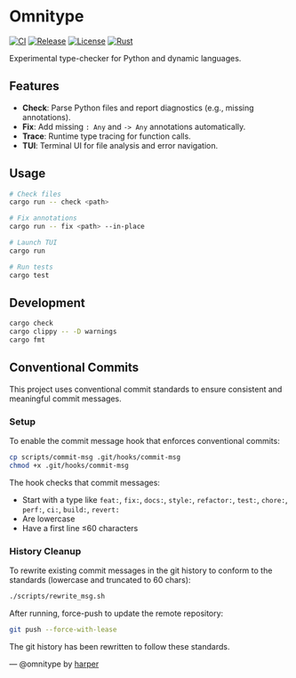 # Omnitype

[![CI](https://github.com/bniladridas/omnitype/workflows/CI/badge.svg)](https://github.com/bniladridas/omnitype/actions)
[![Release](https://github.com/bniladridas/omnitype/actions/workflows/release.yml/badge.svg)](https://github.com/bniladridas/omnitype/actions/workflows/release.yml)
[![License](https://img.shields.io/badge/license-Apache%202.0-blue.svg)](LICENSE)
[![Rust](https://img.shields.io/badge/rust-1.89%2B-orange.svg)](https://www.rust-lang.org)

Experimental type-checker for Python and dynamic languages.

## Features

- **Check**: Parse Python files and report diagnostics (e.g., missing annotations).
- **Fix**: Add missing `: Any` and `-> Any` annotations automatically.
- **Trace**: Runtime type tracing for function calls.
- **TUI**: Terminal UI for file analysis and error navigation.

## Usage

```bash
# Check files
cargo run -- check <path>

# Fix annotations
cargo run -- fix <path> --in-place

# Launch TUI
cargo run

# Run tests
cargo test
```

## Development

```bash
cargo check
cargo clippy -- -D warnings
cargo fmt
```

## Conventional Commits

This project uses conventional commit standards to ensure consistent and meaningful commit messages.

### Setup

To enable the commit message hook that enforces conventional commits:

```bash
cp scripts/commit-msg .git/hooks/commit-msg
chmod +x .git/hooks/commit-msg
```

The hook checks that commit messages:
- Start with a type like `feat:`, `fix:`, `docs:`, `style:`, `refactor:`, `test:`, `chore:`, `perf:`, `ci:`, `build:`, `revert:`
- Are lowercase
- Have a first line ≤60 characters

### History Cleanup

To rewrite existing commit messages in the git history to conform to the standards (lowercase and truncated to 60 chars):

```bash
./scripts/rewrite_msg.sh
```

After running, force-push to update the remote repository:

```bash
git push --force-with-lease
```

The git history has been rewritten to follow these standards.

— @omnitype by [harper](https://github.com/harpertoken)
